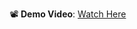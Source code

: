 📽️ **Demo Video**: [Watch Here](https://drive.google.com/file/d/1rJs5QpHS3CgDTEZIOSbq4UEvn_lbuiJT/view?usp=sharing)
